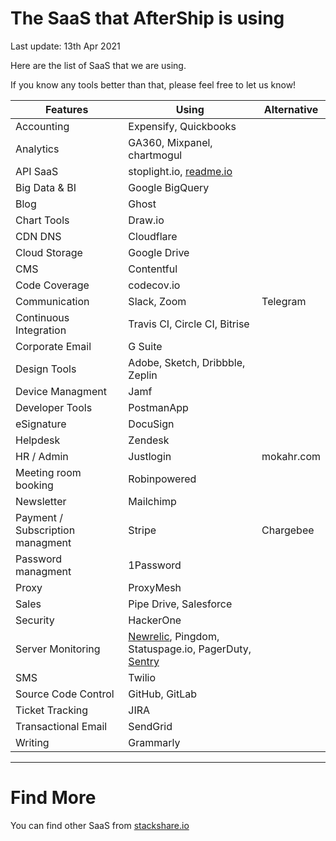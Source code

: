 # The SaaS that AfterShip is using

Last update: 13th Apr 2021

Here are the list of SaaS that we are using.

If you know any tools better than that, please feel free to let us know!

Features | Using | Alternative
--- | --- | ---
Accounting | Expensify, Quickbooks | 
Analytics | GA360, Mixpanel, chartmogul |
API SaaS | stoplight.io, [readme.io](https://readme.io)
Big Data & BI | Google BigQuery |
Blog | Ghost |
Chart Tools | Draw.io | 
CDN DNS | Cloudflare |
Cloud Storage | Google Drive |
CMS | Contentful
Code Coverage | codecov.io | 
Communication | Slack, Zoom | Telegram
Continuous Integration | Travis CI, Circle CI, Bitrise |
Corporate Email | G Suite | 
Design Tools | Adobe, Sketch, Dribbble, Zeplin |
Device Managment | Jamf | 
Developer Tools | PostmanApp |
eSignature | DocuSign | 
Helpdesk | Zendesk
HR / Admin | Justlogin | mokahr.com
Meeting room booking | Robinpowered | 
Newsletter | Mailchimp |
Payment / Subscription managment | Stripe | Chargebee
Password managment | 1Password
Proxy | ProxyMesh |
Sales | Pipe Drive, Salesforce
Security | HackerOne |
Server Monitoring | [Newrelic](http://newrelic.com/), Pingdom, Statuspage.io, PagerDuty, [Sentry](https://sentry.io)
SMS | Twilio |
Source Code Control | GitHub, GitLab | 
Ticket Tracking | JIRA | 
Transactional Email | SendGrid | 
Writing | Grammarly

--- 
# Find More

You can find other SaaS from [stackshare.io](http://stackshare.io/categories)
